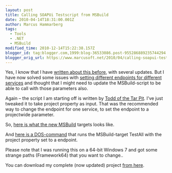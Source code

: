 ```yaml
---
layout: post
title: Calling SOAPUi Testscript from MSBuild
date: 2010-04-14T18:31:00.001Z
author: Marcus Hammarberg
tags:
  - Tools
  - .NET
  - MSBuild
modified_time: 2010-12-14T15:22:38.157Z
blogger_id: tag:blogger.com,1999:blog-36533086.post-955286889235744294
blogger_orig_url: https://www.marcusoft.net/2010/04/calling-soapui-testscript-from-msbuild.html
---
```



Yes, I know that I have
<a href="https://www.marcusoft.net/2010/03/soapui-and-msbuild.html"
target="_blank">written about this before</a>, with several updates. But
I have now solved some issues with <a
href="https://www.marcusoft.net/2010/03/changing-endpoint-from-command-line.html"
target="_blank">setting different endpoints for different services</a>
and thought that I might need to update the MSBuild-script to be able to
call with those parameters also.

Again – the script I am starting off is written by <a
href="http://blog.goneopen.com/2010/01/msbuild-execution-of-soapui-testrunner/"
target="_blank">Todd of the Tar Pit</a>. I’ve just tweaked it to take
project property as input. That was the recommended way to change the
endpoint for one service, to set the endpoint to a projectwide
parameter.

So,
<a href="http://pastie.org/921808" target="_blank">here is what the new
MSBuild</a> targets looks like.

And <a href="http://pastie.org/919796" target="_blank">here is a
DOS-command</a> that runs the MSBuild-target TestAll with the project
property set to a endpoint.

Please note that I was running this on a 64-bit Windows 7 and got some
strange paths (Framework64) that you want to change..

You can download my complete (now updated) project
<a href="http://dl.dropbox.com/u/2408484/Marcusoft.SOAPUiDemo.zip"
target="_blank">from here</a>.
